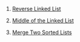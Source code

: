 1) [ Reverse Linked List](https://leetcode.com/problems/reverse-linked-list/)

2) [Middle of the Linked List](https://leetcode.com/problems/middle-of-the-linked-list/)

3) [Merge Two Sorted Lists](https://leetcode.com/problems/merge-two-sorted-lists/)
